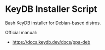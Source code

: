 # KeyDB Installer Script

Bash KeyDB installer for Debian-based distros.

Official manual:
* https://docs.keydb.dev/docs/ppa-deb